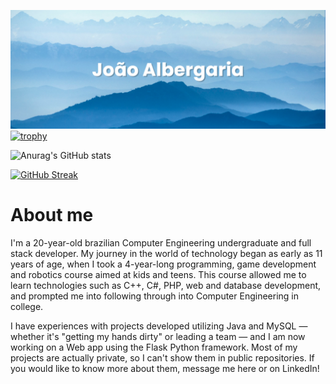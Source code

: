[![MasterHead](banner(1).png)](https://github.com/Jvab1609)
[![trophy](https://github-profile-trophy.vercel.app/?username=Jvab1609)](https://github.com/ryo-ma/github-profile-trophy)

![Anurag's GitHub stats](https://github-readme-stats-jvab1609s-projects.vercel.app/api?username=Jvab1609&show_icons=true&theme=radical)

[![GitHub Streak](https://github-readme-streak-stats.herokuapp.com/?user=Jvab1609)](https://git.io/streak-stats)

<h1>About me</h1>
I'm a 20-year-old brazilian Computer Engineering undergraduate and full stack developer.
My journey in the world of technology began as early as 11 years of age, when I took a 4-year-long programming, game development and robotics course aimed at kids and teens.
This course allowed me to learn technologies such as C++, C#, PHP, web and database development, and prompted me into following through into Computer Engineering in college.

I have experiences with projects developed utilizing Java and MySQL — whether it's "getting my hands dirty" or leading a team — and I am now working on a Web app using the Flask Python framework.
Most of my projects are actually private, so I can't show them in public repositories. If you would like to know more about them, message me here or on LinkedIn!

<!-- [![Anurag's GitHub stats](https://github-readme-stats.vercel.app/api?username=Jvab1609)](https://github.com/anuraghazra/github-readme-stats) -->
<!--
**Jvab1609/Jvab1609** is a ✨ _special_ ✨ repository because its `README.md` (this file) appears on your GitHub profile.

Here are some ideas to get you started:

- 🔭 I’m currently working on ...
- 🌱 I’m currently learning ...
- 👯 I’m looking to collaborate on ...
- 🤔 I’m looking for help with ...
- 💬 Ask me about ...
- 📫 How to reach me: ...
- 😄 Pronouns: ...
- ⚡ Fun fact: ...
-->
